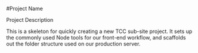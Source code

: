 #Project Name

Project Description

This is a skeleton for quickly creating a new TCC sub-site project. It sets up the commonly used Node tools for our front-end workflow, and scaffolds out the folder structure used on our production server.
